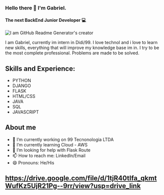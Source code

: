 ### Hello there 👋 I'm Gabriel.
#### The next BackEnd Junior Developer 💻

![I am GitHub Readme Generator's creator](https://pbs.twimg.com/profile_banners/740671803035619328/1686692941/1000x500)


I am Gabriel, currently im intern in Didi/99. I love technol and i love to learn new skills, everything that will improve my knowledge base im in.  I try to be the most complete professional. Problems are made to be solved.

## Skills and Experience:
* PYTHON
* DJANGO
* FLASK
* HTML/CSS
* JAVA
* SQL
* JAVASCRIPT

## About me 

- 🔭 I’m currently working on 99 Tecnonologia LTDA 
- 🌱 I’m currently learning Cloud - AWS 
- 🤔 I’m looking for help with Flask Route  
- 📫 How to reach me: Linkedln/Email 
- 😄 Pronouns: He/His 


## https://drive.google.com/file/d/1tjR40tIfa_qkmtWufKz5UjR21Pg--9rr/view?usp=drive_link

